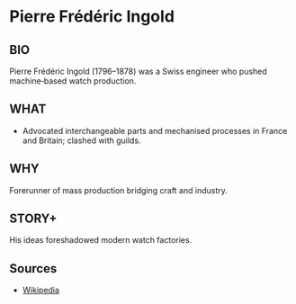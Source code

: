 ---
---
# Pierre Frédéric Ingold

## BIO
Pierre Frédéric Ingold (1796–1878) was a Swiss engineer who pushed machine‑based watch production.

## WHAT
- Advocated interchangeable parts and mechanised processes in France and Britain; clashed with guilds.

## WHY
Forerunner of mass production bridging craft and industry.

## STORY+
His ideas foreshadowed modern watch factories.

## Sources
- [Wikipedia](https://en.wikipedia.org/wiki/Pierre_Fr%C3%A9d%C3%A9ric_Ingold)
